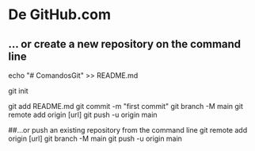 # De GitHub.com
## … or create a new repository on the command line

echo "# ComandosGit" >> README.md

git init

git add README.md
git commit -m "first commit"
git branch -M main
git remote add origin [url]
git push -u origin main

##…or push an existing repository from the command line
git remote add origin [url]
git branch -M main
git push -u origin main
